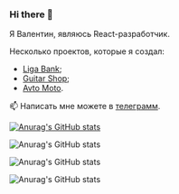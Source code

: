 ### Hi there 👋

Я Валентин, являюсь React-разработчик.

Несколько проектов, которые я создал:
- <a href="https://liga-bank-blush.vercel.app/">Liga Bank</a>;
- <a href="https://erdyakov-guitar-shop.vercel.app/">Guitar Shop</a>;
- <a href="https://erdyakov-avto-moto.vercel.app/">Avto Moto</a>.

📫 Написать мне можете в <a href="https://t.me/valentin74q">телеграмм</a>.

[![Anurag's GitHub stats](https://github-readme-stats.vercel.app/api?username=we1tkindzy)](https://github.com/we1tkindzy/github-readme-stats)

![Anurag's GitHub stats](https://github-readme-stats.vercel.app/api?username=we1tkindzy&hide=contribs,prs)

![Anurag's GitHub stats](https://github-readme-stats.vercel.app/api?username=we1tkindzy&count_private=true)

![Anurag's GitHub stats](https://github-readme-stats.vercel.app/api?username=we1tkindzy&hide=contribs,prs&show_icons=true)

